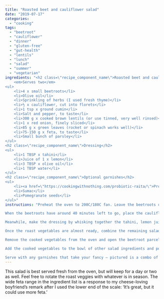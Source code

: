 ```yaml
---
title: "Roasted beet and cauliflower salad"
date: "2019-07-17"
categories: 
  - "cooking"
tags: 
  - "beetroot"
  - "cauliflower"
  - "dinner"
  - "gluten-free"
  - "gut-health"
  - "lentils"
  - "lunch"
  - "salad"
  - "summer"
  - "vegetarian"
ingredients: "<h2 class=\"recipe_component_name\">Roasted beet and cauliflower salad</h2>
    <em>Serves two</em>
<ul>
 	<li>4 x small beetroots</li>
 	<li>Olive oil</li>
 	<li>Sprinkling of herbs (I used fresh thyme)</li>
 	<li>½ x cauliflower, cut into florets</li>
 	<li>1 tsp x ground cumin</li>
 	<li>Salt and pepper, to taste</li>
 	<li>300 g x cooked brown lentils (or use tinned, very well rinsed)</li>
 	<li>1 x red onion, finely sliced</li>
 	<li>85 g x green leaves (rocket or spinach works well)</li>
 	<li>75-150 g x feta, to taste</li>
 	<li>Small bunch of parsley</li>
</ul>
<h2 class=\"recipe_component_name\">Dressing</h2>
<ul>
 	<li>1 TBSP x tahini</li>
 	<li>Juice of 1 x lemon</li>
 	<li>3 TBSP x olive oil</li>
 	<li>1 TBSP water</li>
</ul>
<h2 class=\"recipe_component_name\">Optional garnishes</h2>
<ul>
 	<li><a href=\"https://cookingwithnothing.com/probiotic-raita/\">Probiotic raita</a></li>
 	<li>Sumac</li>
 	<li>Pomegranate seeds</li>
</ul>"
instructions: "Preheat the oven to 200C/180C fan. Leave the beetroots unpeeled. Wrap them in tinfoil, drizzling with olive oil and sprinkling with herbs before sealing the package, and place on a baking sheet in the oven. Roast for 60-90 minutes in total, or until easily pierced through with a fork.

When the beetroots have around 40 minutes left to go, place the cauliflower florets on a separate baking sheet. Drizzle with olive oil and sprinkle over the ground cumin. Season with salt and pepper, and cook in the oven for 40 minutes or until golden.

Meanwhile, make the dressing by whisking together the tahini, lemon juice, olive oil and water.

Once the roast vegetables are almost ready, combine the remaining salad ingredients in a large bowl, reserving some feta to garnish if desired.

Remove the cooked vegetables from the oven and open the beetroot parcel. If you want to remove the skins, wait until the beetroots are cool enough to handle. The skins will slide right off. Either way, cut them into bite-sized wedges.

Add the cooked vegetables to the bowl of other salad ingredients and pour over the dressing.

Serve with any garnishes that take your fancy – pictured is a combo of raita, a sprinkling of sumac and some pomegranate seeds. Finish with an extra drizzling of olive oil, and salt and pepper to taste."
---
```

This salad is best served fresh from the oven, but will keep for a day or two as well. Feel free to rotate the roast veggies with whatever is in season. The wide feta range in the ingredient list is a response to my cheese-loving boyfriend’s remark after I used the lower end of the scale: ‘It’s great, but it could use more feta.’
